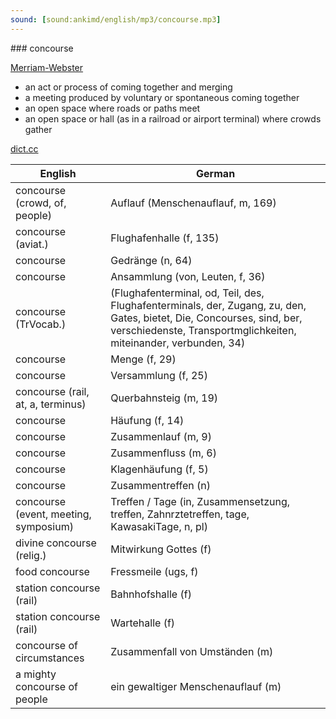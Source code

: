 ```yaml
---
sound: [sound:ankimd/english/mp3/concourse.mp3]
---
```


\### concourse

[Merriam-Webster](https://www.merriam-webster.com/dictionary/concourse)

- an act or process of coming together and merging
- a meeting produced by voluntary or spontaneous coming together
- an open space where roads or paths meet
- an open space or hall (as in a railroad or airport terminal) where crowds gather

[dict.cc](https://www.dict.cc/concourse)

| English        | German       |
| -------------- | ------------ |
| concourse (crowd, of, people) | Auflauf (Menschenauflauf, m, 169) |
| concourse (aviat.) | Flughafenhalle (f, 135) |
| concourse | Gedränge (n, 64) |
| concourse | Ansammlung (von, Leuten, f, 36) |
| concourse (TrVocab.) |  (Flughafenterminal, od, Teil, des, Flughafenterminals, der, Zugang, zu, den, Gates, bietet, Die, Concourses, sind, ber, verschiedenste, Transportmglichkeiten, miteinander, verbunden, 34) |
| concourse | Menge (f, 29) |
| concourse | Versammlung (f, 25) |
| concourse (rail, at, a, terminus) | Querbahnsteig (m, 19) |
| concourse | Häufung (f, 14) |
| concourse | Zusammenlauf (m, 9) |
| concourse | Zusammenfluss (m, 6) |
| concourse | Klagenhäufung (f, 5) |
| concourse | Zusammentreffen (n) |
| concourse (event, meeting, symposium) | Treffen / Tage (in, Zusammensetzung, treffen, Zahnrztetreffen, tage, KawasakiTage, n, pl) |
| divine concourse (relig.) | Mitwirkung Gottes (f) |
| food concourse | Fressmeile (ugs, f) |
| station concourse (rail) | Bahnhofshalle (f) |
| station concourse (rail) | Wartehalle (f) |
| concourse of circumstances | Zusammenfall von Umständen (m) |
| a mighty concourse of people | ein gewaltiger Menschenauflauf (m) |
